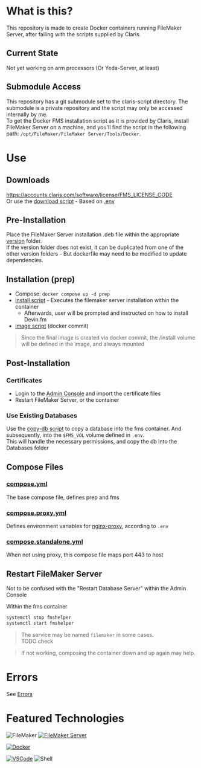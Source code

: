 # What is this?
This repository is made to create Docker containers running FileMaker Server, after failing with the scripts supplied by Claris.

## Current State
Not yet working on arm processors (Or Yeda-Server, at least)

## Submodule Access
This repository has a git submodule set to the claris-script directory. The submodule is a private repository and the script may only be accessed internally by me.<br>
To get the Docker FMS installation script as it is provided by Claris, install FileMaker Server on a machine, and you'll find the script in the following path: `/opt/FileMaker/FileMaker Server/Tools/Docker`.

# Use
## Downloads
https://accounts.claris.com/software/license/FMS_LICENSE_CODE <br>
Or use the [download script](.versions/download.sh) - Based on [.env](.env)

## Pre-Installation
Place the FileMaker Server installation .deb file within the appropriate [version](./prep/versions/) folder.<br>
If the version folder does not exist, it can be duplicated from one of the other version folders - But dockerfile may need to be modified to update dependencies.

## Installation (prep)
- Compose: `docker compose up -d prep`
- [install script](./prep/install.sh) - Executes the filemaker server installation within the container
    - Afterwards, user will be prompted and instructed on how to install Devin.fm
- [image script](./prep/image.sh) (docker commit)
> Since the final image is created via docker commit, the /install volume will be defined in the image, and always mounted

## Post-Installation
### Certificates
- Login to the [Admin Console](https://localhost/admin-console) and import the certificate files
- Restart FileMaker Server, or the container

### Use Existing Databases
Use the [copy-db script](./scripts/copy-db.sh) to copy a database into the fms container. And subsequently, into the `$FMS_VOL` volume defined in `.env`.<br>
This will handle the necessary permissions, and copy the db into the Databases folder

## Compose Files
### [compose.yml](./compose.yml)
The base compose file, defines prep and fms

### [compose.proxy.yml](./compose.proxy.yml)
Defines environment variables for [nginx-proxy](https://github.com/nginx-proxy/nginx-proxy), according to `.env`

### [compose.standalone.yml](./compose.standalone.yml)
When not using proxy, this compose file maps port 443 to host

## Restart FileMaker Server
Not to be confused with the "Restart Database Server" within the Admin Console

Within the fms container
```sh
systemctl stop fmshelper
systemctl start fmshelper
```
> The service may be named `filemaker` in some cases.<br>
TODO check

> If not working, composing the container down and up again may help.

# Errors
See [Errors](./docs/errors.md)

# Featured Technologies 
![FileMaker](https://img.shields.io/badge/claris-filemaker-black.svg?style=for-the-badge&logo=claris&logoColor=white)
[![FileMaker Server](https://img.shields.io/badge/claris-FileMaker_Server-black.svg?style=for-the-badge&logo=claris&logoColor=white)](https://www.credly.com/earner/earned/badge/bbdd64a9-b1e0-48ac-9ab0-bbfb4d737204) 

[![Docker](https://img.shields.io/badge/docker-%230db7ed.svg?style=for-the-badge&logo=docker&logoColor=white)](https://github.com/DeanAyalon/verdaccio/pkgs/container/verdaccio)

[![VSCode](https://img.shields.io/badge/vscode-white.svg?style=for-the-badge&logo=visual-studio-code&logoColor=007ACC)](https://github.com/DeanAyalon)
![Shell](https://img.shields.io/badge/shell-%23121011.svg?style=for-the-badge&logo=gnu-bash&logoColor=white)